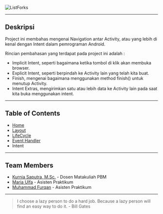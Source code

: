 ![ListForks](https://raw.github.com/fueerqan/PBM-Praktikum-2017/master/title.png)

<hr>

## Deskripsi

Project ini membahas mengenai Navigation antar Activity, atau yang lebih di kenal dengan Intent dalam pemrograman Android.

Rincian pembahasan yang terdapat pada project ini adalah :
* Implicit Intent, seperti bagaimana ketika tombol di klik akan membuka browser.
* Explicit Intent, seperti berpindah ke Activity lain yang telah kita buat.
* Finish, mengenai bagaimana menggunakan method finish() untuk menutup Activity.
* Intent Extras, mengirimkan satu atau lebih data ke Activity lain pada saat kita buka menggunakan intent.

<hr>

## Table of Contents

* [Home](https://github.com/fueerqan/PBM-Praktikum-2017)
* [Layout](https://github.com/fueerqan/PBM-Praktikum-2017/tree/master/Layout)
* [LifeCycle](https://github.com/fueerqan/PBM-Praktikum-2017/tree/master/LifeCycleEvents)
* [Event Handler](https://github.com/fueerqan/PBM-Praktikum-2017/tree/master/EventHandler)
* Intent

<hr>

## Team Members

* [Kurnia Saputra, M.Sc.](http://informatika.unsyiah.ac.id/kurnia/) - Dosen Matakuliah PBM
* [Maria Ulfa]() - Asisten Praktikum
* [Muhammad Furqan](https://github.com/fueerqan) - Asisten Praktikum

<hr>

> I choose a lazy person to do a hard job. Because a lazy person will find an easy way to do it. - Bill Gates
